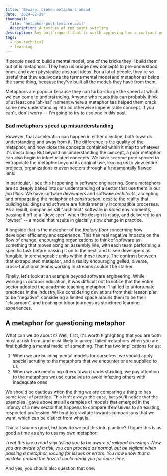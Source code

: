 ```yaml
---
title: 'Beware: broken metaphors ahead'
date: '2024-02-28'
thumbnail:
  file: 'metaphor-post-texture.avif'
  description: A texture of red paint swirling
description: Any pull request that is worth approving has a contract outling a reason to change.
tags:
  - non-technical
  - learning
---
```


If people need to build a mental model, one of the bricks they'll build them out of is metaphors. They help us bridge new concepts to pre-understood ones, and even physicalize abstract ideas. For a lot of people, they're so useful that they equivocate the terms mental model and metaphor as being the same thing, because they've built all the models they have from them.

Metaphors are popular because they can turbo-charge the speed at which we can come to understanding. Anyone who reads this can probably think of at least one 'ah-ha!' moment where a metaphor has helped them crack some new understanding into an otherwise impenetrable concept. If you can't, don't worry -- I'm going to try to use one in this post.

### Bad metaphors speed up misunderstanding

However, that acceleration can happen in either direction, both towards understanding and away from it. The difference is the quality of the metaphor, and how close the concepts contained within it map to whatever it's describing. But beyond misunderstanding the concept, a poor metaphor can also begin to infect related concepts. We have become predisposed to extrapolate the metaphor beyond its original use, leading us to view entire projects, organizations or even sectors through a fundamentally flawed lens.

In particular, I see this happening in software engineering. Some metaphors are so deeply baked into our understanding of a sector that use them in our _job titles_. We have software _developers_ and software _architects_, accepting and propagating the metaphor of _construction_, despite the reality that building buildings and software are fundamentally incompatible processes. As a result, companies still "architect" software in siloed environments, passing it off to a "developer" when the design is ready, and delivered to an "owner" -- a model that results in glacially slow change in practice.

Alongside that is the metaphor of the _factory floor_ concerning how developer efficiency and experience. This has real negative impacts on the flow of change, encouraging organizations to think of software as something that moves along an assembly line, with each team performing a specific task before passing it on to the next, and to see developers as fungible, interchangeable units within these teams. The contrast between that extrapolated metaphor, and a reality encouraging gelled, diverse, cross-functional teams working in streams couldn't be starker.

Finally, let's look at an example beyond software engineering. While working in outdoor education, it was difficult not to notice that the entire sector adopted the academic teaching metaphor. That led to unfortunate practices in the industry, like considering deviations from their lesson plan to be "negative", considering a limited space around them to be their "classroom", and treating outdoor journeys as structured learning experiences.

## A metaphor for questioning metaphor

What can we do about it? Well, first, it's worth highlighting that you are both most at risk from, and most likely to accept failed metaphors when you are first building a mental model of something. That has two implications for us:

1. When we are building mental models for ourselves, we should apply special scrutiny to the metaphors that we encounter or are supplied to us
2. When we are mentoring others toward understanding, we pay attention to the metaphors we use ourselves to avoid infecting others with inadequate ones

We should be cautious when the thing we are comparing a thing to has some level of prestige. This isn't always the case, but you'll notice that the examples I gave above are all examples of models that emerged in the infancy of a new sector that happens to compare themselves to an existing, respected profession. We tend to gravitate towards comparisons that we want, which can be distinct from what is.

That all sounds good, but how do we put this into practice? I figure this is as good a time as any to use my own metaphor:

_Treat this like a road sign telling you to be aware of railroad crossings. Now you are aware of a risk, you can proceed as normal, but be vigilant when passing a metaphor, looking for issues or errors. You now know that a mistake around the hazard could derail you for some time._

And yes, you should also question that one.

